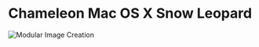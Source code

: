# Chameleon Mac OS X Snow Leopard

![Modular Image Creation](https://i62.servimg.com/u/f62/18/50/18/69/pics10.jpg)
